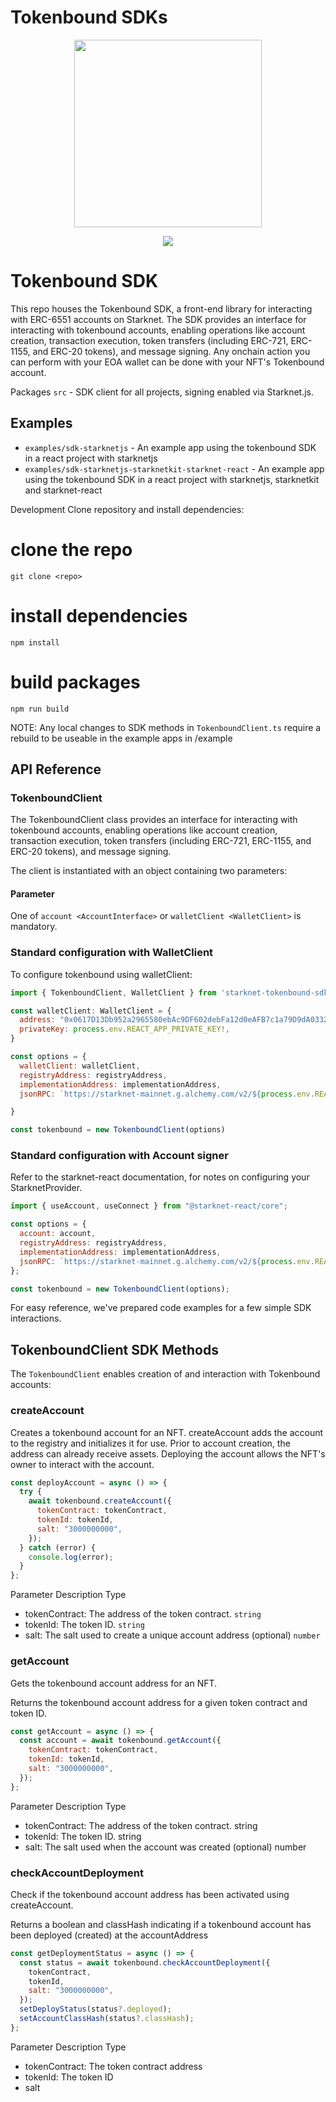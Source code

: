 # Tokenbound SDKs

<!-- logo -->
<p align="center">
  <img width='300' src="./assets/tokenbound.png">
</p>

<!-- primary badges -->
<p align="center">
  <a href="https://github.com/horuslabsio/tokenbound-sdk/blob/develop/LICENSE">
    <img src="https://img.shields.io/badge/license-MIT-black">
  </a>
</p>

# Tokenbound SDK

This repo houses the Tokenbound SDK, a front-end library for interacting with ERC-6551 accounts on Starknet. The SDK provides an interface for interacting with tokenbound accounts, enabling operations like account creation, transaction execution, token transfers (including ERC-721, ERC-1155, and ERC-20 tokens), and message signing. Any onchain action you can perform with your EOA wallet can be done with your NFT's Tokenbound account.

Packages
`src` - SDK client for all projects, signing enabled via Starknet.js.

## Examples

- `examples/sdk-starknetjs` - An example app using the tokenbound SDK in a react project with starknetjs
- `examples/sdk-starknetjs-starknetkit-starknet-react` - An example app using the tokenbound SDK in a react project with starknetjs, starknetkit and starknet-react

Development
Clone repository and install dependencies:

# clone the repo

```
git clone <repo>
```

# install dependencies

```
npm install
```

# build packages

```
npm run build
```

NOTE: Any local changes to SDK methods in `TokenboundClient.ts` require a rebuild to be useable in the example apps in /example

## API Reference

### TokenboundClient

The TokenboundClient class provides an interface for interacting with tokenbound accounts, enabling operations like account creation, transaction execution, token transfers (including ERC-721, ERC-1155, and ERC-20 tokens), and message signing.

The client is instantiated with an object containing two parameters:

#### Parameter

One of `account <AccountInterface>` or `walletClient <WalletClient>` is mandatory.

### Standard configuration with WalletClient

To configure tokenbound using walletClient:

```js
import { TokenboundClient, WalletClient } from 'starknet-tokenbound-sdk';

const walletClient: WalletClient = {
  address: "0x0617D13Db952a2965580ebAc9DF602debFa12d0eAFB7c1a79D9dA03321169286",
  privateKey: process.env.REACT_APP_PRIVATE_KEY!,
}

const options = {
  walletClient: walletClient,
  registryAddress: registryAddress,
  implementationAddress: implementationAddress,
  jsonRPC: `https://starknet-mainnet.g.alchemy.com/v2/${process.env.REACT_APP_ALCHEMY_API_KEY}`

}

const tokenbound = new TokenboundClient(options)
```

### Standard configuration with Account signer

Refer to the starknet-react documentation, for notes on configuring your StarknetProvider.

```js
import { useAccount, useConnect } from "@starknet-react/core";

const options = {
  account: account,
  registryAddress: registryAddress,
  implementationAddress: implementationAddress,
  jsonRPC: `https://starknet-mainnet.g.alchemy.com/v2/${process.env.REACT_APP_ALCHEMY_API_KEY}`,
};

const tokenbound = new TokenboundClient(options);
```

For easy reference, we've prepared code examples for a few simple SDK interactions.

## TokenboundClient SDK Methods

The `TokenboundClient` enables creation of and interaction with Tokenbound accounts:

### createAccount

Creates a tokenbound account for an NFT. createAccount adds the account to the registry and initializes it for use. Prior to account creation, the address can already receive assets. Deploying the account allows the NFT's owner to interact with the account.

```js
const deployAccount = async () => {
  try {
    await tokenbound.createAccount({
      tokenContract: tokenContract,
      tokenId: tokenId,
      salt: "3000000000",
    });
  } catch (error) {
    console.log(error);
  }
};
```

Parameter Description Type

- tokenContract: The address of the token contract. `string`
- tokenId: The token ID. `string`
- salt: The salt used to create a unique account address (optional) `number`

### getAccount

Gets the tokenbound account address for an NFT.

Returns the tokenbound account address for a given token contract and token ID.

```js
const getAccount = async () => {
  const account = await tokenbound.getAccount({
    tokenContract: tokenContract,
    tokenId: tokenId,
    salt: "3000000000",
  });
};
```

Parameter Description Type

- tokenContract: The address of the token contract. string
- tokenId: The token ID. string
- salt: The salt used when the account was created (optional) number

### checkAccountDeployment

Check if the tokenbound account address has been activated using createAccount.

Returns a boolean and classHash indicating if a tokenbound account has been deployed (created) at the accountAddress

```js
const getDeploymentStatus = async () => {
  const status = await tokenbound.checkAccountDeployment({
    tokenContract,
    tokenId,
    salt: "3000000000",
  });
  setDeployStatus(status?.deployed);
  setAccountClassHash(status?.classHash);
};
```

Parameter Description Type

- tokenContract: The token contract address
- tokenId: The token ID
- salt
